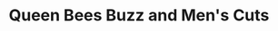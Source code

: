---
title: "Queen Bees Buzz and Men's Cuts"
url: /new-lenox/queen-bees-buzz-and-mens-cuts/
shop: hairdresser
---